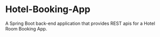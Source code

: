 # Hotel-Booking-App
A Spring Boot back-end application that provides REST apis for a Hotel Room Booking App. 
